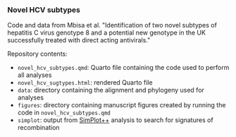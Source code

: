 ### Novel HCV subtypes

Code and data from Mbisa et al. "Identification of two novel subtypes of hepatitis C virus genotype 8 and a potential new genotype in the UK successfully treated with direct acting antivirals."

Repository contents:
- `novel_hcv_subtypes.qmd`: Quarto file containing the code used to perform all analyses
- `novel_hcv_sugtypes.html`: rendered Quarto file
- `data`: directory containing the alignment and phylogeny used for analyses
- `figures`: directory containing manuscript figures created by running the code in `novel_hcv_subtypes.qmd`
- `simplot`: output from [SimPlot++](https://github.com/Stephane-S/Simplot_PlusPlus) analysis to search for signatures of recombination
